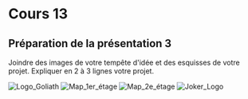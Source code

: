 # Cours 13
## Préparation de la présentation 3 
Joindre des images de votre tempête d'idée et des esquisses de votre projet. Expliquer en 2 à 3 lignes votre projet. 

![Logo_Goliath](https://user-images.githubusercontent.com/89648302/145454924-41691804-177b-4bee-853b-aefa36dd661e.png)
![Map_1er_étage](https://user-images.githubusercontent.com/89648302/145454929-28fdb3c0-f4a4-49b9-aaf3-2e21d24c7373.png)
![Map_2e_étage](https://user-images.githubusercontent.com/89648302/145454933-2a8d5158-927d-45c2-b3aa-152891c28ce3.png)
![Joker_Logo](https://user-images.githubusercontent.com/89648302/145454936-1b643dcb-c7d0-4ba1-b7a6-734737b4db76.png)
